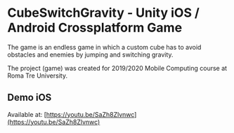 # CubeSwitchGravity - Unity iOS / Android Crossplatform Game
The game is an endless game in which a custom cube has to avoid obstacles and enemies by jumping and switching gravity.

The project (game) was created for 2019/2020 Mobile Computing course at Roma Tre University.

## Demo iOS
Available at: [https://youtu.be/SaZh8Zlvnwc](https://youtu.be/SaZh8Zlvnwc)
